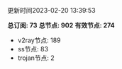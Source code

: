 更新时间2023-02-20 13:39:53

**总订阅: 73**
**总节点: 902**
**有效节点: 274**
- v2ray节点: 189
- ss节点: 83
- trojan节点: 2
